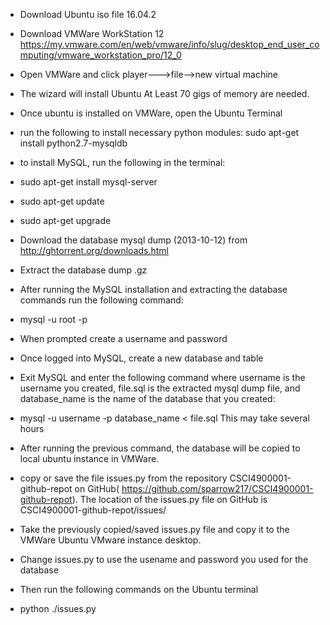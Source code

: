 - Download Ubuntu iso file 16.04.2 
- Download VMWare WorkStation 12  https://my.vmware.com/en/web/vmware/info/slug/desktop_end_user_computing/vmware_workstation_pro/12_0  
- Open VMWare and click player--->file-->new virtual machine 
- The wizard will install Ubuntu
  At Least 70 gigs of memory are needed.
  
- Once ubuntu is installed on  VMWare, open the Ubuntu Terminal
- run the following to install necessary python modules: sudo apt-get install python2.7-mysqldb
- to install MySQL, run the following in the terminal: 
- sudo apt-get install mysql-server
- sudo apt-get update
- sudo apt-get upgrade

- Download the database mysql dump  (2013-10-12) from http://ghtorrent.org/downloads.html 
- Extract the database dump .gz

- After running the MySQL installation and extracting the database commands run the following command: 
- mysql -u root -p
- When prompted create a username and password
- Once logged into MySQL, create a new database and table
- Exit MySQL and enter the following command where username is the username you created, file.sql is the extracted mysql dump file, and  database_name is the name of the database that you created: 
- mysql -u username -p database_name < file.sql
  This may take several hours
- After running the previous command, the database will be copied to local ubuntu instance in VMWare. 

- copy or save the file issues.py from the repository CSCI4900001-github-repot on GitHub( https://github.com/sparrow217/CSCI4900001-github-repot). The location of the issues.py file on GitHub is CSCI4900001-github-repot/issues/
- Take the previously copied/saved issues.py file and copy it to the VMWare Ubuntu VMware instance desktop.
- Change issues.py to use the usename and password you used for the database
- Then run the following commands on the Ubuntu terminal 
- python ./issues.py




